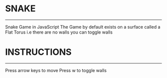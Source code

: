 # SNAKE
--------
Snake Game in JavaScript
The Game  by default exists on a surface called a Flat Torus
i.e there are no walls
you can toggle walls

# INSTRUCTIONS
-------------
Press arrow keys to move
Press w to toggle walls